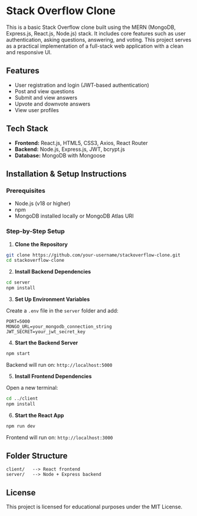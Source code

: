 # Stack Overflow Clone

This is a basic Stack Overflow clone built using the MERN (MongoDB, Express.js, React.js, Node.js) stack. It includes core features such as user authentication, asking questions, answering, and voting. This project serves as a practical implementation of a full-stack web application with a clean and responsive UI.

## Features

- User registration and login (JWT-based authentication)
- Post and view questions
- Submit and view answers
- Upvote and downvote answers
- View user profiles

## Tech Stack

- **Frontend:** React.js, HTML5, CSS3, Axios, React Router
- **Backend:** Node.js, Express.js, JWT, bcrypt.js
- **Database:** MongoDB with Mongoose

## Installation & Setup Instructions

### Prerequisites

- Node.js (v18 or higher)
- npm
- MongoDB installed locally or MongoDB Atlas URI

### Step-by-Step Setup

1. **Clone the Repository**

```bash
git clone https://github.com/your-username/stackoverflow-clone.git
cd stackoverflow-clone
```

2. **Install Backend Dependencies**

```bash
cd server
npm install
```

3. **Set Up Environment Variables**

Create a `.env` file in the `server` folder and add:

```
PORT=5000
MONGO_URL=your_mongodb_connection_string
JWT_SECRET=your_jwt_secret_key
```

4. **Start the Backend Server**

```bash
npm start
```

Backend will run on: `http://localhost:5000`

5. **Install Frontend Dependencies**

Open a new terminal:

```bash
cd ../client
npm install
```

6. **Start the React App**

```bash
npm run dev
```

Frontend will run on: `http://localhost:3000`

## Folder Structure

```
client/   --> React frontend
server/   --> Node + Express backend
```

## License

This project is licensed for educational purposes under the MIT License.
